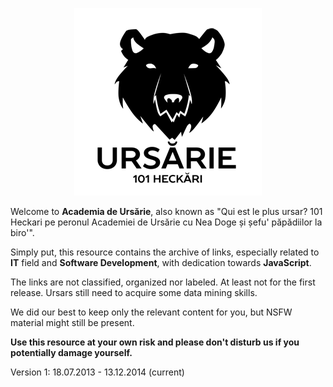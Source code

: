 <p align="center">
  <a href="http://academia-de-ursarie.github.io/website">
    <img src="resources/images/academia-de-ursarie-small.png" title="Academia de Ursărie" />
  </a>
</p>

Welcome to __Academia de Ursărie__, also known as "Qui est le plus ursar? 101 Heckari pe peronul Academiei de Ursărie cu Nea Doge și șefu' păpădiilor la biro'".

Simply put, this resource contains the archive of links, especially related to __IT__ field and __Software Development__, with dedication towards __JavaScript__.

The links are not classified, organized nor labeled. At least not for the first release. Ursars still need to acquire some data mining skills.

We did our best to keep only the relevant content for you, but NSFW material might still be present. 

__Use this resource at your own risk and please don't disturb us if you potentially damage yourself.__

Version 1: 18.07.2013 - 13.12.2014 (current)
